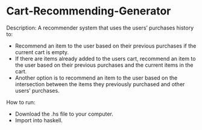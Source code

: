 # Cart-Recommending-Generator

Description:
A recommender system that uses the users’ purchases history to:
- Recommend an item to the user based on their previous purchases if the current cart is empty.
- If there are items already added to the users cart, recommend an item to the user based on their previous purchases and the current items in the cart.
- Another option is to recommend an item to the user based on the intersection between the items they previously purchased and other users’ purchases.

How to run:
- Download the .hs file to your computer.
- Import into haskell.
